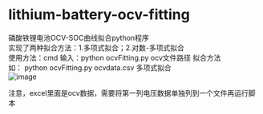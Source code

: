 # lithium-battery-ocv-fitting
磷酸铁锂电池OCV-SOC曲线拟合python程序  
实现了两种拟合方法：1.多项式拟合；2.对数-多项式拟合  
使用方法：cmd 输入：python ocvFitting.py ocv文件路径 拟合方法  
如： python ocvFitting.py ocvdata.csv 多项式拟合  
 ![image](https://github.com/xuke16/lithium-battery-ocv-fitting/blob/master/Figure_1.png)
 
 
 注意，excel里面是ocv数据，需要将第一列电压数据单独列到一个文件再运行脚本
